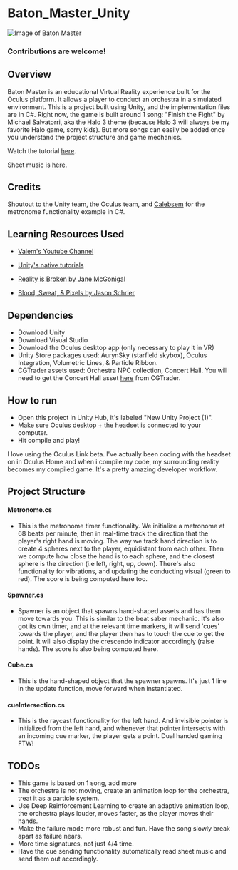 # Baton_Master_Unity

![Image of Baton Master](https://i.imgur.com/ggxsA1g.png)

### Contributions are welcome! 

## Overview 

Baton Master is an educational Virtual Reality experience built for the Oculus platform. It allows a player to conduct an orchestra in a simulated environment. This is a project built using Unity, and the implementation files are in C#. Right now, the game is built around 1 song: "Finish the Fight" by Michael Salvatorri, aka the Halo 3 theme (because Halo 3 will always be my favorite Halo game, sorry kids). But more songs can easily be added once you understand the project structure and game mechanics. 

Watch the tutorial [here](https://youtu.be/tLZgW-R_Y7g). 

Sheet music is [here](https://rampancy.net/blog/Jonathan_Churchill/28/04/2008/Finish_Fight_Full_Orchestral_Score). 

## Credits

Shoutout to the Unity team, the Oculus team, and [Calebsem](https://gist.github.com/Calebsem) for the metronome functionality example in C#. 

## Learning Resources Used

- [Valem's Youtube Channel](https://www.youtube.com/channel/UCPJlesN59MzHPPCp0Lg8sLw)

- [Unity's native tutorials](https://learn.unity.com/tutorials)

- [Reality is Broken by Jane McGonigal](https://www.audible.com/pd/Reality-Is-Broken-Audiobook/B004JOD9B0?site=3582&ref=101248&awc=14444_1596638562_11581eb41713443f479d55743ea359f5&source_code=AFNORBN1028159032)

- [Blood, Sweat, & Pixels by Jason Schrier](https://www.audiobooks.com/audiobook/blood-sweat-and-pixels-the-triumphant-turbulent-stories-behind-how-video-games-are-made/301216?refId=38712&gclid=CjwKCAjwsan5BRAOEiwALzomX8bvZ63bJer7qqOFOWNnmf6bAFJAKY4HYOQsl2SDsl_HUpJ6g-pB2RoC26IQAvD_BwE)

## Dependencies

- Download Unity
- Download Visual Studio
- Download the Oculus desktop app  (only necessary to play it in VR)
- Unity Store packages used: AurynSky (starfield skybox), Oculus Integration, Volumetric Lines, & Particle Ribbon.
- CGTrader assets used: Orchestra NPC collection, Concert Hall. You will need to get the Concert Hall asset [here](https://www.cgtrader.com/3d-models/interior/hall/concert-hall-amphitheater-vr-baked-corona-max-scene) from CGTrader. 

## How to run 

- Open this project in Unity Hub, it's labeled "New Unity Project (1)". 
- Make sure Oculus desktop + the headset is connected to your computer.
- Hit compile and play!

I love using the Oculus Link beta. I've actually been coding with the headset on in Oculus Home and when i compile my code, my surrounding reality becomes my compiled game. It's a pretty amazing developer workflow. 

## Project Structure

#### Metronome.cs

- This is the metronome timer functionality. We initialize a metronome at 68 beats per minute, then in real-time track the direction that the player's right hand is moving. The way we track hand direction is to create 4 spheres next to the player, equidistant from each other. Then we compute how close the hand is to each sphere, and the closest sphere is the direction (i.e left, right, up, down). There's also functionality for vibrations, and updating the conducting visual (green to red). The score is being computed here too. 

#### Spawner.cs

- Spawner is an object that spawns hand-shaped assets and has them move towards you. This is similar to the beat saber mechanic. It's also got its own timer, and at the relevant time markers, it will send 'cues' towards the player, and the player then has to touch the cue to get the point. It will also display the crescendo indicator accordingly (raise hands). The score is also being computed here.

#### Cube.cs

- This is the hand-shaped object that the spawner spawns. It's just 1 line in the update function, move forward when instantiated. 

#### cueIntersection.cs


- This is the raycast functionality for the left hand. And invisible pointer is initialized from the left hand, and whenever that pointer intersects with an incoming cue marker, the player gets a point. Dual handed gaming FTW!


## TODOs 

- This game is based on 1 song, add more
- The orchestra is not moving, create an animation loop for the orchestra, treat it as a particle system.
- Use Deep Reinforcement Learning to create an adaptive animation loop, the orchestra plays louder, moves faster, as the player moves their hands.
- Make the failure mode more robust and fun. Have the song slowly break apart as failure nears.
- More time signatures, not just 4/4 time.
- Have the cue sending functionality automatically read sheet music and send them out accordingly. 

